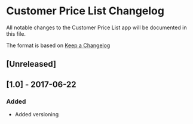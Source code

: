# Customer Price List Changelog
All notable changes to the Customer Price List app will be documented in this file.

The format is based on [Keep a Changelog](http://keepachangelog.com/en/1.0.0/)

## [Unreleased]

## [1.0] - 2017-06-22
### Added
- Added versioning
